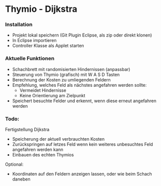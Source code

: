 # Thymio - Dijkstra

### Installation
* Projekt lokal speichern (Git Plugin Eclipse, als zip oder direkt klonen)
* In Eclipse importieren
* Controller Klasse als Applet starten

### Aktuelle Funktionen

  - Schachbrett mit randomisierten Hindernissen (anpassbar)
  - Steuerung von Thymio (grafisch) mit W A S D Tasten
  - Berechnung der Kosten zu umliegenden Feldern
  - Empfehlung, welches Feld als nächstes angefahren werden sollte:
     - Vermeidet Hindernisse
     - Keine Orientierung am Zielpunkt
 - Speichert besuchte Felder und erkennt, wenn diese erneut angefahren werden
 
### Todo:
Fertigstellung Dijkstra
  - Speicherung der aktuell verbrauchten Kosten
  - Zurückspringen auf letzes Feld wenn kein weiteres unbesuchtes Feld angefahren werden kann
  - Einbauen des echten Thymios

Optional:
- Koordinaten auf den Feldern anzeigen lassen, oder wie beim Schach daneben

